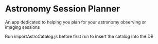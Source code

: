# Astronomy Session Planner
An app dedicated to helping you plan for your astronomy observing or imaging sessions

Run importAstroCatalog.js before first run to insert the catalog into the DB
